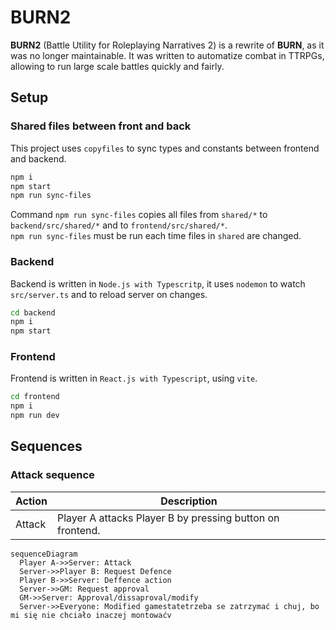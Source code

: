 # BURN2

**BURN2** (Battle Utility for Roleplaying Narratives 2) is a rewrite of **BURN**, as it was no longer maintainable. It was written to automatize combat in TTRPGs, allowing to run large scale battles quickly and fairly.

## Setup

### Shared files between front and back

This project uses `copyfiles` to sync types and constants between frontend and backend.

```bash
npm i
npm start
npm run sync-files
```

Command `npm run sync-files` copies all files from `shared/*` to `backend/src/shared/*` and to `frontend/src/shared/*`.  
`npm run sync-files` must be run each time files in `shared` are changed.

### Backend

Backend is written in `Node.js with Typescritp`, it uses `nodemon` to watch `src/server.ts` and to reload server on changes.

```bash
cd backend
npm i
npm start
```

### Frontend

Frontend is written in `React.js with Typescript`, using `vite`.

```bash
cd frontend
npm i
npm run dev
```

## Sequences

### Attack sequence

| **Action** | **Description**                                           |
| ---------- | --------------------------------------------------------- |
| Attack     | Player A attacks Player B by pressing button on frontend. |

```mermaid
sequenceDiagram
  Player A->>Server: Attack
  Server->>Player B: Request Defence
  Player B->>Server: Deffence action
  Server->>GM: Request approval
  GM->>Server: Approval/dissaproval/modify
  Server->>Everyone: Modified gamestatetrzeba se zatrzymać i chuj, bo mi się nie chciało inaczej montowaćv
```
